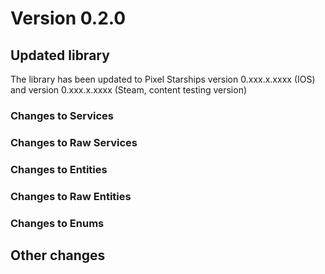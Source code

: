 # Version 0.2.0
## Updated library
The library has been updated to Pixel Starships version 0.xxx.x.xxxx (IOS) and version 0.xxx.x.xxxx (Steam, content testing version) 
### Changes to Services
### Changes to Raw Services
### Changes to Entities
### Changes to Raw Entities
### Changes to Enums
## Other changes